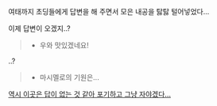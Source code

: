 여태까지 초딩들에게 답변을 해 주면서 모은 내공을 탏탏 털어넣었다...

이제 답변이 오겠지..?

> * 우와 맛있겠네요!

..?

> * 마시멜로의 기원은...

[역시 이곳은 답이 없는 것 같아 포기하고 그냥 자야겠다...](../marshmallow.md)
